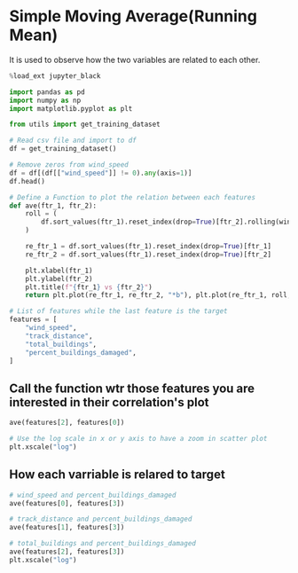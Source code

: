 # Simple Moving Average(Running Mean)

It is used to observe how the two variables are related to each other.


```python
%load_ext jupyter_black
```

```python
import pandas as pd
import numpy as np
import matplotlib.pyplot as plt

from utils import get_training_dataset
```

```python
# Read csv file and import to df
df = get_training_dataset()
```

```python
# Remove zeros from wind_speed
df = df[(df[["wind_speed"]] != 0).any(axis=1)]
df.head()
```

```python
# Define a Function to plot the relation between each features
def ave(ftr_1, ftr_2):
    roll = (
        df.sort_values(ftr_1).reset_index(drop=True)[ftr_2].rolling(window=500).mean()
    )

    re_ftr_1 = df.sort_values(ftr_1).reset_index(drop=True)[ftr_1]
    re_ftr_2 = df.sort_values(ftr_1).reset_index(drop=True)[ftr_2]

    plt.xlabel(ftr_1)
    plt.ylabel(ftr_2)
    plt.title(f"{ftr_1} vs {ftr_2}")
    return plt.plot(re_ftr_1, re_ftr_2, "*b"), plt.plot(re_ftr_1, roll, "r")
```

```python
# List of features while the last feature is the target
features = [
    "wind_speed",
    "track_distance",
    "total_buildings",
    "percent_buildings_damaged",
]
```

## Call the function wtr those features you are interested in their correlation's plot

```python
ave(features[2], features[0])

# Use the log scale in x or y axis to have a zoom in scatter plot
plt.xscale("log")
```

## How each varriable is relared to target

```python
# wind_speed and percent_buildings_damaged
ave(features[0], features[3])
```

```python
# track_distance and percent_buildings_damaged
ave(features[1], features[3])
```

```python
# total_buildings and percent_buildings_damaged
ave(features[2], features[3])
plt.xscale("log")
```
